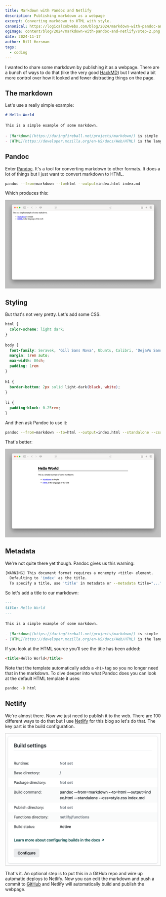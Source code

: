 ```yaml
---
title: Markdown with Pandoc and Netlify
description: Publishing markdown as a webpage
excerpt: Converting markdown to HTML with style.
canonical: https://logicalcobwebs.com/blog/2024/markdown-with-pandoc-and-netlify
ogImage: content/blog/2024/markdown-with-pandoc-and-netlify/step-2.png
date: 2024-11-17
author: Bill Horsman
tags:
  - coding
---
```


I wanted to share some markdown by publishing it as a webpage. There are a bunch of ways to do that (like the very good [HackMD](https://hackmd.io/)) but I wanted a bit more control over how it looked and fewer distracting things on the page.

## The markdown

Let's use a really simple example:

```md
# Hello World

This is a simple example of some markdown.

- [Markdown](https://daringfireball.net/projects/markdown/) is simple
- [HTML](https://developer.mozilla.org/en-US/docs/Web/HTML) is the language of the web
```

## Pandoc

Enter [Pandoc](https://pandoc.org/). It's a tool for converting markdown to other formats. It does a lot of things but I just want to convert markdown to HTML.

```sh
pandoc --from=markdown --to=html --output=index.html index.md
```

Which produces this:

![Pandoc output — step 1](step-1.png)

## Styling

But that's not very pretty. Let's add some CSS.

```css
html {
  color-scheme: light dark;
}

body {
  font-family: Seravek, 'Gill Sans Nova', Ubuntu, Calibri, 'DejaVu Sans', source-sans-pro, sans-serif;;
  margin: 1rem auto;
  max-width: 80ch;
  padding: 1rem
}

h1 {
  border-bottom: 2px solid light-dark(black, white);
}

li {
  padding-block: 0.25rem;
}
```

And then ask Pandoc to use it:

```sh
pandoc --from=markdown --to=html --output=index.html --standalone --css=style.css index.md
```

That's better:

![Pandoc output — step 2](step-2.png)

## Metadata

We're not quite there yet though. Pandoc gives us this warning:

```sh
[WARNING] This document format requires a nonempty <title> element.
  Defaulting to 'index' as the title.
  To specify a title, use 'title' in metadata or --metadata title="...".
```

So let's add a title to our markdown:

```md
---
title: Hello World
---

This is a simple example of some markdown.

- [Markdown](https://daringfireball.net/projects/markdown/) is simple
- [HTML](https://developer.mozilla.org/en-US/docs/Web/HTML) is the language of the web
```

If you look at the HTML source you'll see the title has been added:

```html
<title>Hello World</title>
```

Note that the template automatically adds a `<h1>` tag so you no longer need that in the markdown. To dive deeper into what Pandoc does you can look at the default HTML template it uses:

```sh
pandoc -D html
```

## Netlify

We're almost there. Now we just need to publish it to the web. There are 100 different ways to do that but I use [Netlify](https://www.netlify.com/) for this blog so let's do that. The key part is the build configuration.

![Netlify build configuration](netlify.png)

That's it. An optional step is to put this in a GitHub repo and wire up automatic deploys to Netlify. Now you can edit the markdown and push a commit to [GitHub](https://github.com/) and Netlify will automatically build and publish the webpage.

